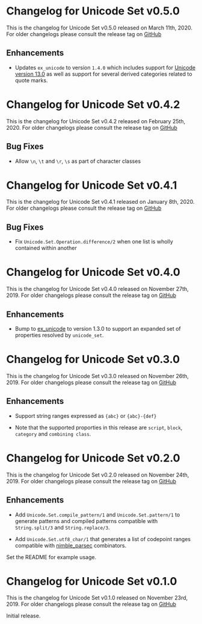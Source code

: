 # Changelog for Unicode Set v0.5.0

This is the changelog for Unicode Set v0.5.0 released on March 11th, 2020.  For older changelogs please consult the release tag on [GitHub](https://github.com/elixir-unicode/unicode_set/tags)

## Enhancements

* Updates `ex_unicode` to version `1.4.0` which includes support for [Unicode version 13.0](http://blog.unicode.org/2020/03/announcing-unicode-standard-version-130.html) as well as support for several derived categories related to quote marks.

# Changelog for Unicode Set v0.4.2

This is the changelog for Unicode Set v0.4.2 released on February 25th, 2020.  For older changelogs please consult the release tag on [GitHub](https://github.com/elixir-unicode/unicode_set/tags)

## Bug Fixes

* Allow `\n`, `\t` and `\r`, `\s` as part of character classes

# Changelog for Unicode Set v0.4.1

This is the changelog for Unicode Set v0.4.1 released on January 8th, 2020.  For older changelogs please consult the release tag on [GitHub](https://github.com/elixir-unicode/unicode_set/tags)

## Bug Fixes

* Fix `Unicode.Set.Operation.difference/2` when one list is wholly contained within another

# Changelog for Unicode Set v0.4.0

This is the changelog for Unicode Set v0.4.0 released on November 27th, 2019.  For older changelogs please consult the release tag on [GitHub](https://github.com/elixir-unicode/unicode_set/tags)

## Enhancements

* Bump to [ex_unicode](https://hex.pm/packages/ex_unicode) to version 1.3.0 to support an expanded set of properties resolved by `unicode_set`.

# Changelog for Unicode Set v0.3.0

This is the changelog for Unicode Set v0.3.0 released on November 26th, 2019.  For older changelogs please consult the release tag on [GitHub](https://github.com/elixir-unicode/unicode_set/tags)

## Enhancements

* Support string ranges expressed as `{abc}` or `{abc}-{def}`

* Note that the supported proporties in this release are `script`, `block`, `category` and `combining class`.

# Changelog for Unicode Set v0.2.0

This is the changelog for Unicode Set v0.2.0 released on November 24th, 2019.  For older changelogs please consult the release tag on [GitHub](https://github.com/elixir-unicode/unicode_set/tags)

## Enhancements

* Add `Unicode.Set.compile_pattern/1` and `Unicode.Set.pattern/1` to generate patterns and compiled patterns compatible with `String.split/3` and `String.replace/3`.

* Add `Unicode.Set.utf8_char/1` that generates a list of codepoint ranges compatible with [nimble_parsec](https://hex.pm/packages/nimble_parsec) combinators.

Set the README for example usage.

# Changelog for Unicode Set v0.1.0

This is the changelog for Unicode Set v0.1.0 released on November 23rd, 2019.  For older changelogs please consult the release tag on [GitHub](https://github.com/elixir-unicode/unicode_set/tags)

Initial release.
